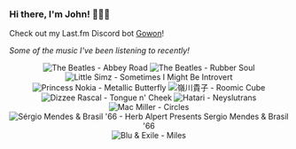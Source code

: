 ### Hi there, I'm John! 🏄🏻‍♂️

Check out my Last.fm Discord bot [Gowon](http://gowon.ca)!

_Some of the music I've been listening to recently!_


<!-- lastfm -->
<p align="center"><img src="https://lastfm.freetls.fastly.net/i/u/64s/af251669a48a4bafb448e1f6c0de01be.png" title="The Beatles - Abbey Road"> <img src="https://lastfm.freetls.fastly.net/i/u/64s/72ed10a859fb4c1fb29a546078ec737d.png" title="The Beatles - Rubber Soul"> <img src="https://lastfm.freetls.fastly.net/i/u/64s/592ce13b8d7cfee26e13692b3c6985e8.jpg" title="Little Simz - Sometimes I Might Be Introvert"> <img src="https://lastfm.freetls.fastly.net/i/u/64s/8387f1cc427dae1355c11075f73c37d2.jpg" title="Princess Nokia - Metallic Butterfly"> <img src="https://lastfm.freetls.fastly.net/i/u/64s/0e1fd7e3a5cd99ed141b3e6d1ed2cba4.jpg" title="嶺川貴子 - Roomic Cube"> <img src="https://lastfm.freetls.fastly.net/i/u/64s/c16657ba60294e0f88c6a09ea96a87d4.png" title="Dizzee Rascal - Tongue n' Cheek"> <img src="https://lastfm.freetls.fastly.net/i/u/64s/066ab6e58d461dbc3d29f96e6845191d.jpg" title="Hatari - Neyslutrans"> <img src="https://lastfm.freetls.fastly.net/i/u/64s/1fd5bc5de116097cb008d0b09576d216.jpg" title="Mac Miller - Circles"> <img src="https://lastfm.freetls.fastly.net/i/u/64s/ef5dcf8a41b74d8f9762b0422e440989.jpg" title="Sérgio Mendes & Brasil '66 - Herb Alpert Presents Sergio Mendes & Brasil '66"> <img src="https://lastfm.freetls.fastly.net/i/u/64s/e87ebcb7be969422a60bb18ead4c6196.jpg" title="Blu & Exile - Miles"> </p>
